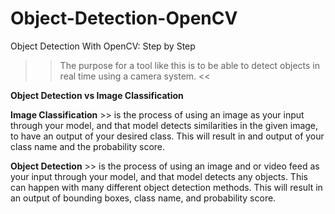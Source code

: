 # Object-Detection-OpenCV
Object Detection With OpenCV: Step by Step

>> The purpose for a tool like this is to be able to detect objects in real time using a camera system.  <<

**Object Detection vs Image Classification**

**Image Classification** >> is the process of using an image as your input through your model, and that model detects similarities in the given image, to have an output of your desired class. This will result in and output of your class name and the probability score.

**Object Detection** >> is the process of using an image and or video feed as your input through your model, and that model detects any objects. This can happen with many different object detection methods. This will result in an output of bounding boxes, class name, and probability score.
